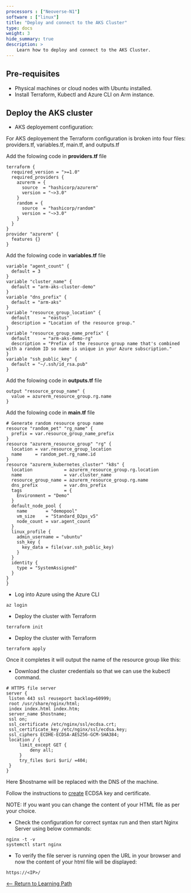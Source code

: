 ```yaml
---
processors : ["Neoverse-N1"]
software : ["linux"]
title: "Deploy and connect to the AKS Cluster"
type: docs
weight: 3
hide_summary: true
description: >
    Learn how to deploy and connect to the AKS Cluster.
---
```


## Pre-requisites

* Physical machines or cloud nodes with Ubuntu installed.
* Install Terraform, Kubectl and Azure CLI on Arm instance.

## Deploy the AKS cluster

*  AKS deployement configuration:

For AKS deployement the Terraform configuration is broken into four files: providers.tf, variables.tf, main.tf, and outputs.tf

Add the folowing code in **providers.tf** file

```console
terraform {
  required_version = ">=1.0"
  required_providers {
    azurerm = {
      source  = "hashicorp/azurerm"
      version = "~>3.0"
    }
    random = {
      source  = "hashicorp/random"
      version = "~>3.0"
    }
  }
}
provider "azurerm" {
  features {}
}
```

Add the folowing code in **variables.tf** file

```console
variable "agent_count" {
  default = 3
}
variable "cluster_name" {
  default = "arm-aks-cluster-demo"
}
variable "dns_prefix" {
  default = "arm-aks"
}
variable "resource_group_location" {
  default     = "eastus"
  description = "Location of the resource group."
}
variable "resource_group_name_prefix" {
  default     = "arm-aks-demo-rg"
  description = "Prefix of the resource group name that's combined with a random ID so name is unique in your Azure subscription."
}                                                                                                                 
variable "ssh_public_key" {
  default = "~/.ssh/id_rsa.pub"
}
```

Add the folowing code in **outputs.tf** file

```console
output "resource_group_name" {
  value = azurerm_resource_group.rg.name
}
```

Add the folowing code in **main.tf** file

```console
# Generate random resource group name
resource "random_pet" "rg_name" {
  prefix = var.resource_group_name_prefix
}
resource "azurerm_resource_group" "rg" {
  location = var.resource_group_location
  name     = random_pet.rg_name.id
}
resource "azurerm_kubernetes_cluster" "k8s" {
  location            = azurerm_resource_group.rg.location
  name                = var.cluster_name
  resource_group_name = azurerm_resource_group.rg.name
  dns_prefix          = var.dns_prefix
  tags                = {
    Environment = "Demo"
  }
  default_node_pool {
    name       = "demopool"
    vm_size    = "Standard_D2ps_v5"
    node_count = var.agent_count
  }                                                                                                 
  linux_profile {
    admin_username = "ubuntu"
    ssh_key {
      key_data = file(var.ssh_public_key)
    }
  }
  identity {
    type = "SystemAssigned"
  }
}
}
```

* Log into Azure using the Azure CLI

```console
az login
```

* Deploy the cluster with Terraform
```console
terraform init
```

* Deploy the cluster with Terraform
```console
terraform apply
```
Once it completes it will output the name of the resource group like this:

* Download the cluster credentials so that we can use the kubectl command.

```console
# HTTPS file server
server {
 listen 443 ssl reuseport backlog=60999;
 root /usr/share/nginx/html;
 index index.html index.htm;
 server_name $hostname;
 ssl on;
 ssl_certificate /etc/nginx/ssl/ecdsa.crt;
 ssl_certificate_key /etc/nginx/ssl/ecdsa.key;
 ssl_ciphers ECDHE-ECDSA-AES256-GCM-SHA384;
 location / {
     limit_except GET {
         deny all;
     }
     try_files $uri $uri/ =404;
 }
}
```
Here $hostname will be replaced with the DNS of the machine.

Follow the instructions to [create](/key_and_certification.md) ECDSA key and certificate.

NOTE: If you want you can change the content of your HTML file as per your choice.

* Check the configuration for correct syntax run and then start Nginx Server using below commands:

```console
nginx -t -v
systemctl start nginx
```

* To verify the file server is running open the URL in your browser and now the content of your html file will be displayed:

```console
https://<IP>/
```

[<-- Return to Learning Path](/content/en/cloud/clair/#sections)
